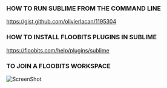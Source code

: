### HOW TO RUN SUBLIME FROM THE COMMAND LINE 
  https://gist.github.com/olivierlacan/1195304
### HOW TO INSTALL FLOOBITS PLUGINS IN SUBLIME
  https://floobits.com/help/plugins/sublime
### TO JOIN A FLOOBITS WORKSPACE
  ![ScreenShot](https://dl.dropboxusercontent.com/u/12834645/railstutor/Screen%20Shot%202013-11-20%20at%208.12.27%20AM.png)
